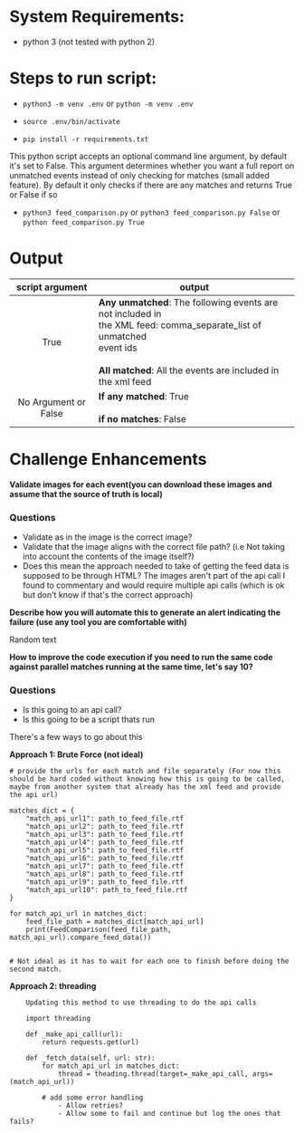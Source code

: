 # System Requirements:

- python 3 (not tested with python 2)


# Steps to run script:

- ```python3 -m venv .env``` or ```python -m venv .env```

- ```source .env/bin/activate```
- ```pip install -r requirements.txt```

This python script accepts an optional command line argument, by default it's set to False. This argument determines whether you want a full report on unmatched events instead of only checking for matches (small added feature). By default it only checks if there are any matches and returns True or False if so
- ```python3 feed_comparison.py``` or ```python3 feed_comparison.py False``` or ```python feed_comparison.py True```


# Output

| script argument | output                                                             |
|:-----------------:|------------------------------------------------------------------|
|True             | **Any unmatched**: The following events are not included in<br>the XML feed: comma_separate_list of unmatched<br>event ids<br><br>**All matched**: All the events are included in the xml feed|
|      No Argument or False      | **If any matched**: True<br><br>**if no matches**: False                    |

# Challenge Enhancements

**Validate images for each event(you can download these images and assume that the source of truth is local)**

### Questions
- Validate as in the image is the correct image?
- Validate that the image aligns with the correct file path? (i.e Not taking into account the contents of the image itself?)
- Does this mean the approach needed to take of getting the feed data is supposed to be through HTML? The images aren't part of the api call I found to commentary and would require multiple api calls (which is ok but don't know if that's the correct approach)

**Describe how you will automate this to generate an alert indicating the failure (use any tool you are comfortable with)**

Random text

**How to improve the code execution if you need to run the same code against parallel matches running at the same time, let's say 10?**

### Questions

- Is this going to an api call?
- Is this going to be a script thats run 

There's a few ways to go about this

**Approach 1: Brute Force (not ideal)**

```
# provide the urls for each match and file separately (For now this should be hard coded without knowing how this is going to be called, maybe from another system that already has the xml feed and provide the api url)

matches_dict = {
    "match_api_url1": path_to_feed_file.rtf
    "match_api_url2": path_to_feed_file.rtf
    "match_api_url3": path_to_feed_file.rtf
    "match_api_url4": path_to_feed_file.rtf
    "match_api_url5": path_to_feed_file.rtf
    "match_api_url6": path_to_feed_file.rtf
    "match_api_url7": path_to_feed_file.rtf
    "match_api_url8": path_to_feed_file.rtf
    "match_api_url9": path_to_feed_file.rtf
    "match_api_url10": path_to_feed_file.rtf
}

for match_api_url in matches_dict:
    feed_file_path = matches_dict[match_api_url]
    print(FeedComparison(feed_file_path, match_api_url).compare_feed_data())


# Not ideal as it has to wait for each one to finish before doing the second match.
```

**Approach 2: threading**

```
    Updating this method to use threading to do the api calls

    import threading

    def _make_api_call(url):
        return requests.get(url)

    def _fetch_data(self, url: str):
        for match_api_url in matches_dict:
            thread = theading.thread(target=_make_api_call, args=(match_api_url))

        # add some error handling
            - Allow retries?
            - Allow some to fail and continue but log the ones that fails?
```